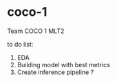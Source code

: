 # coco-1

Team COCO 1 MLT2

to do list:
1. EDA
2. Building model with best metrics
3. Create inference pipeline ?
